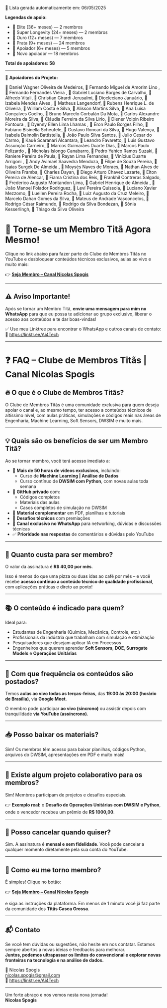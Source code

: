 📅 Lista gerada automaticamente em: 06/05/2025

**Legendas de apoio:**

- 💎 Elite (36+ meses) — 2 membros
- 🚀 Super Longevity (24+ meses) — 2 membros
- 🥇 Ouro (12+ meses) — 7 membros
- 🥈 Prata (9+ meses) — 24 membros
- 🌟 Apoiador (6+ meses) — 5 membros
- 🔹 Novo apoiador — 18 membros

**Total de apoiadores: 58**

---

📢 **Apoiadores do Projeto:**

💎 Daniel Wagner Oliveira de Medeiros, 💎 Fernando Miguel de Amorim Lino , 🚀 Fernando Fernandes Vieira , 🚀 Gabriel Luciano Borges de Carvalho, 🥇 Alfredo Vitali, 🥇 Christian Girardi Jerusalmi, 🥇 Diocleciano Januário, 🥇 Izabela Mendes Alves , 🥇 Matheus Langendorf, 🥇 Rubens Henrique L. de Oliveira, 🥇 William Costa e Silva, 🥈 Alisson Martins Silva, 🥈 Ana Luísa Gonçalves Coelho, 🥈 Bruno Marcelo Corbalán Da Mota, 🥈 Carlos Alexandre Moreira da Silva, 🥈 Cláudia Ferreira da Silva Lirio, 🥈 Diener Volpin Ribeiro Fontoura , 🥈 Dyenny Ellen Lima Lhamas , 🥈 Eron Paulo Borges Filho, 🥈 Fabiano Bisinella Scheufele, 🥈 Gustavo Roncari da Silva, 🥈 Hugo Valença, 🥈 Isabela Dalmolin Battistella, 🥈 João Paulo Silva Santos, 🥈 Julio Cesar do Carmo, 🥈 Kauê Scaranari Alcantara, 🥈 Leandro Favaretto, 🥈 Luis Gustavo Assunção Carneiro, 🥈 Marcos Guimarães Duarte Dias, 🥈 Marcos Paulo Felizardo , 🥈 Nicholas Islongo Canabarro, 🥈 Pedro Yahico Ramos Suzaki, 🥈 Raniere Pereira de Paula, 🥈 Rayan Lima Fernandes, 🥈 Vinícius Duarte Arrigoni , 🌟 Andy Avimael Saavedra Mendoza, 🌟 Filipe de Souza Pereira, 🌟 Isaias Surgek De Almeida , 🌟 Moysés Naves de Moraes, 🌟 Nathan Alves de Oliveira Framba, 🔹 Charles Dayan, 🔹 Diego Arturo Chavez Lazarte, 🔹 Elton Pereira de Alencar, 🔹 Fiama Cristina dos Reis, 🔹 Frankhil Contreras Salgado, 🔹 Frederico Augusto Montandon Lima, 🔹 Gabriel Henrique de Almeida , 🔹 João Manoel Folador Rodriguez, 🔹 Leví Pereira Quissola, 🔹 Luciano Xavier Mezzomo, 🔹 Luellen Pereira Rocha, 🔹 Luiz Augusto da Cruz Meleiro, 🔹 Marcelo Dahan Gomes da Silva, 🔹 Mateus de Andrade Vasconcelos, 🔹 Rodrigo César Raimundo, 🔹 Rodrigo da Silva Bondezan, 🔹 Sônia Kesserlingh, 🔹 Thiago da Silva Oliveira


# 🚀 Torne-se um Membro Titã Agora Mesmo!

Clique no link abaixo para fazer parte do Clube de Membros Titãs no YouTube e desbloquear conteúdos técnicos exclusivos, aulas ao vivo e muito mais:

👉 **[Seja Membro – Canal Nicolas Spogis](https://www.youtube.com/channel/UCqIQSppLB_USKKN-Y9Z-OTw/join)**

---

## ⚠️ Aviso Importante!

Após se tornar um Membro Titã, **envie uma mensagem para mim no WhatsApp** para que eu possa te adicionar ao grupo exclusivo, liberar o acesso aos conteúdos e te dar boas-vindas!

✅ Use meu Linktree para encontrar o WhatsApp e outros canais de contato:  
🔗 <https://linktr.ee/Ai4Tech>

---

# ❓ FAQ – Clube de Membros Titãs | Canal Nicolas Spogis

## 🔥 O que é o Clube de Membros Titãs?
O Clube de Membros Titãs é uma comunidade exclusiva para quem deseja apoiar o canal e, ao mesmo tempo, ter acesso a conteúdos técnicos de altíssimo nível, com aulas práticas, simulações e códigos reais nas áreas de Engenharia, Machine Learning, Soft Sensors, DWSIM e muito mais.

---

## 💡 Quais são os benefícios de ser um Membro Titã?

Ao se tornar membro, você terá acesso imediato a:

- 🎥 **Mais de 50 horas de vídeos exclusivos**, incluindo:
  - Curso de **Machine Learning | Análise de Dados**
  - Curso contínuo de **DWSIM com Python**, com novas aulas toda semana
- 💾 **GitHub privado** com:
  - Códigos completos
  - Materiais das aulas
  - Casos completos de simulação no DWSIM
- 📂 **Material complementar** em PDF, planilhas e tutoriais
- 🧪 **Desafios técnicos** com premiações
- 💬 **Canal exclusivo no WhatsApp** para networking, dúvidas e discussões técnicas
- ✅ **Prioridade nas respostas** de comentários e dúvidas pelo YouTube

---

## 💸 Quanto custa para ser membro?

O valor da assinatura é **R$ 40,00 por mês**.

Isso é menos do que uma pizza ou duas idas ao café por mês – e você recebe **acesso contínuo a conteúdo técnico de qualidade profissional**, com aplicações práticas e direto ao ponto!

---

## 📚 O conteúdo é indicado para quem?

Ideal para:

- Estudantes de Engenharia (Química, Mecânica, Controle, etc.)
- Profissionais da indústria que trabalham com simulação e otimização
- Pesquisadores que desejam aplicar IA em Processos
- Engenheiros que querem aprender **Soft Sensors**, **DOE**, **Surrogate Models** e **Operações Unitárias**

---

## 📆 Com que frequência os conteúdos são postados?

Temos **aulas ao vivo todas as terças-feiras**, das **19:00 às 20:00 (horário de Brasília)**, via **Google Meet**.

O membro pode participar **ao vivo (síncrono)** ou assistir depois com tranquilidade **via YouTube (assíncrono)**.

---

## 📥 Posso baixar os materiais?

Sim! Os membros têm acesso para baixar planilhas, códigos Python, arquivos do DWSIM, apresentações em PDF e muito mais!

---

## 🧩 Existe algum projeto colaborativo para os membros?

Sim! Membros participam de projetos e desafios especiais.

👉 **Exemplo real:** o **Desafio de Operações Unitárias com DWSIM e Python**, onde o vencedor recebeu um prêmio de **R$ 1000,00**.

---

## 🛑 Posso cancelar quando quiser?

Sim. A assinatura é **mensal e sem fidelidade**. Você pode cancelar a qualquer momento diretamente pela sua conta do YouTube.

---

## 🧭 Como eu me torno membro?

É simples! Clique no botão:

👉 **[Seja Membro – Canal Nicolas Spogis](https://www.youtube.com/channel/UCqIQSppLB_USKKN-Y9Z-OTw/join)**

e siga as instruções da plataforma. Em menos de 1 minuto você já faz parte da comunidade dos **Titãs Casca Grossa**.

---

## 📬 Contato

Se você tem dúvidas ou sugestões, não hesite em nos contatar. Estamos sempre abertos a novas ideias e feedbacks para melhorar.  
**Juntos, podemos ultrapassar os limites do convencional e explorar novas fronteiras na tecnologia e na análise de dados.**

📧 Nicolas Spogis  
<nicolas.spogis@gmail.com>  
🔗 <https://linktr.ee/Ai4Tech>

---

Um forte abraço e nos vemos nesta nova jornada!  
**Nicolas Spogis**
